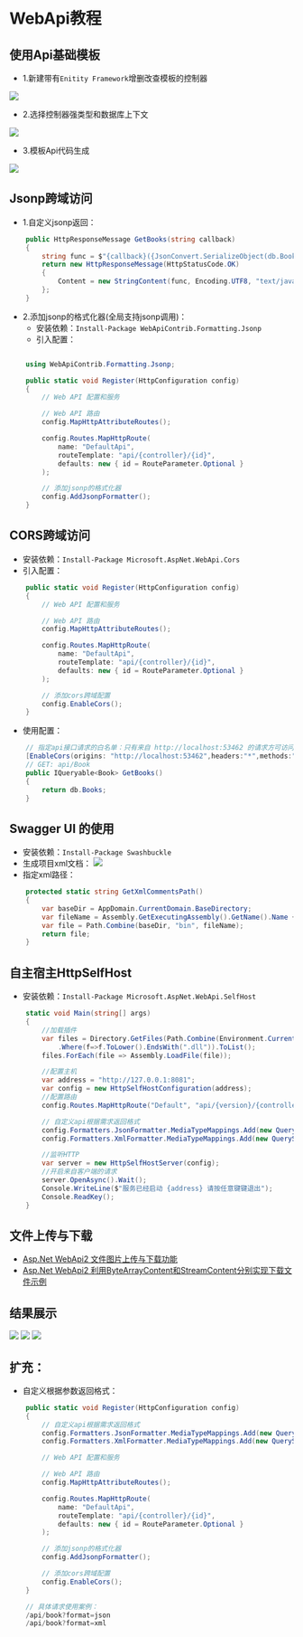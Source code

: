 ﻿# WebApi教程

## 使用Api基础模板
* 1.新建带有`Enitity Framework`增删改查模板的控制器

![](./1.png)
* 2.选择控制器强类型和数据库上下文

![](./2.png)
* 3.模板Api代码生成

![](./3.png)

## Jsonp跨域访问
* 1.自定义jsonp返回：
```c#
    public HttpResponseMessage GetBooks(string callback)
    {
        string func = $"{callback}({JsonConvert.SerializeObject(db.Books)})";
        return new HttpResponseMessage(HttpStatusCode.OK)
        {
            Content = new StringContent(func, Encoding.UTF8, "text/javascript")
        };
    } 
```
* 2.添加jsonp的格式化器(全局支持jsonp调用)：
  * 安装依赖：`Install-Package WebApiContrib.Formatting.Jsonp` 
  * 引入配置：
```c#

    using WebApiContrib.Formatting.Jsonp;

    public static void Register(HttpConfiguration config)
    {
        // Web API 配置和服务

        // Web API 路由
        config.MapHttpAttributeRoutes();

        config.Routes.MapHttpRoute(
            name: "DefaultApi",
            routeTemplate: "api/{controller}/{id}",
            defaults: new { id = RouteParameter.Optional }
        );

        // 添加jsonp的格式化器
        config.AddJsonpFormatter();
    }
```

## CORS跨域访问
* 安装依赖：`Install-Package Microsoft.AspNet.WebApi.Cors`
* 引入配置：
```c#
    public static void Register(HttpConfiguration config)
    {
        // Web API 配置和服务

        // Web API 路由
        config.MapHttpAttributeRoutes();

        config.Routes.MapHttpRoute(
            name: "DefaultApi",
            routeTemplate: "api/{controller}/{id}",
            defaults: new { id = RouteParameter.Optional }
        );

        // 添加cors跨域配置
        config.EnableCors();
    }
```
* 使用配置：
```c#
    // 指定api接口请求的白名单：只有来自 http://localhost:53462 的请求方可访问
    [EnableCors(origins: "http://localhost:53462",headers:"*",methods:"*")]
    // GET: api/Book
    public IQueryable<Book> GetBooks()
    {
        return db.Books;
    }
```

## Swagger UI 的使用
* 安装依赖：`Install-Package Swashbuckle`
* 生成项目xml文档：
![](./4.png)
* 指定xml路径：
```c#
    protected static string GetXmlCommentsPath()
    {
        var baseDir = AppDomain.CurrentDomain.BaseDirectory;
        var fileName = Assembly.GetExecutingAssembly().GetName().Name + ".xml";
        var file = Path.Combine(baseDir, "bin", fileName);
        return file;
    }
```

## 自主宿主HttpSelfHost
* 安装依赖：`Install-Package Microsoft.AspNet.WebApi.SelfHost`
```c#
    static void Main(string[] args)
    {
        //加载插件
        var files = Directory.GetFiles(Path.Combine(Environment.CurrentDirectory, "plugins"))
            .Where(f=>f.ToLower().EndsWith(".dll")).ToList();
        files.ForEach(file => Assembly.LoadFile(file));

        //配置主机
        var address = "http://127.0.0.1:8081";
        var config = new HttpSelfHostConfiguration(address);
        //配置路由
        config.Routes.MapHttpRoute("Default", "api/{version}/{controller}/{id}", new { version = RouteParameter.Optional, id = RouteParameter.Optional });

        // 自定义api根据需求返回格式
        config.Formatters.JsonFormatter.MediaTypeMappings.Add(new QueryStringMapping("format", "json", "application/json"));
        config.Formatters.XmlFormatter.MediaTypeMappings.Add(new QueryStringMapping("format", "xml", "application/xml"));

        //监听HTTP
        var server = new HttpSelfHostServer(config);
        //开启来自客户端的请求
        server.OpenAsync().Wait();
        Console.WriteLine($"服务已经启动 {address} 请按任意键键退出");
        Console.ReadKey();
    }
```

## 文件上传与下载
* [Asp.Net WebApi2 文件图片上传与下载功能](https://www.jb51.net/article/114903.htm)
* [Asp.Net WebApi2 利用ByteArrayContent和StreamContent分别实现下载文件示例](https://codedefault.com/p/asp-net-web-api-2-use-bytearraycontent-and-streamcontent-download-multiple-file-include-compress-zip)

## 结果展示
![](./5.png)
![](./6.png)
![](./7.png)

## 扩充：
* 自定义根据参数返回格式：
```c#
    public static void Register(HttpConfiguration config)
    {
        // 自定义api根据需求返回格式
        config.Formatters.JsonFormatter.MediaTypeMappings.Add(new QueryStringMapping("format", "json", "application/json"));
        config.Formatters.XmlFormatter.MediaTypeMappings.Add(new QueryStringMapping("format", "xml", "application/xml"));

        // Web API 配置和服务

        // Web API 路由
        config.MapHttpAttributeRoutes();

        config.Routes.MapHttpRoute(
            name: "DefaultApi",
            routeTemplate: "api/{controller}/{id}",
            defaults: new { id = RouteParameter.Optional }
        );

        // 添加jsonp的格式化器
        config.AddJsonpFormatter();

        // 添加cors跨域配置
        config.EnableCors();
    }

    // 具体请求使用案例：
    /api/book?format=json
    /api/book?format=xml
```
